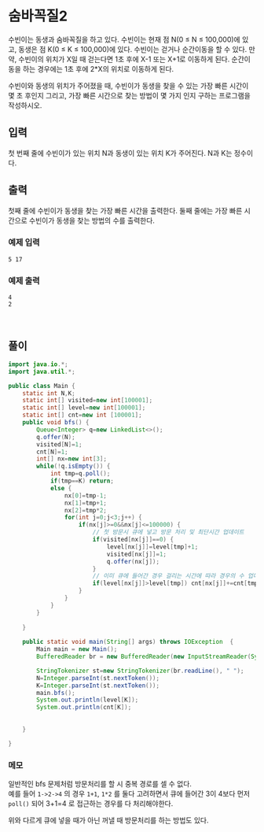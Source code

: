 # 숨바꼭질2
수빈이는 동생과 숨바꼭질을 하고 있다. 수빈이는 현재 점 N(0 ≤ N ≤ 100,000)에 있고, 동생은 점 K(0 ≤ K ≤ 100,000)에 있다. 수빈이는 걷거나 순간이동을 할 수 있다. 만약, 수빈이의 위치가 X일 때 걷는다면 1초 후에 X-1 또는 X+1로 이동하게 된다. 순간이동을 하는 경우에는 1초 후에 2*X의 위치로 이동하게 된다.

수빈이와 동생의 위치가 주어졌을 때, 수빈이가 동생을 찾을 수 있는 가장 빠른 시간이 몇 초 후인지 그리고, 가장 빠른 시간으로 찾는 방법이 몇 가지 인지 구하는 프로그램을 작성하시오.

## 입력
첫 번째 줄에 수빈이가 있는 위치 N과 동생이 있는 위치 K가 주어진다. N과 K는 정수이다.

## 출력
첫째 줄에 수빈이가 동생을 찾는 가장 빠른 시간을 출력한다.
둘째 줄에는 가장 빠른 시간으로 수빈이가 동생을 찾는 방법의 수를 출력한다.

### 예제 입력
```
5 17
```
### 예제 출력
```
4
2
```

<br>

## 풀이
```java
import java.io.*;
import java.util.*;

public class Main {
	static int N,K;
	static int[] visited=new int[100001];
	static int[] level=new int[100001];
	static int[] cnt=new int [100001];
	public void bfs() {	
		Queue<Integer> q=new LinkedList<>();
		q.offer(N);
		visited[N]=1;
		cnt[N]=1;
		int[] nx=new int[3];
		while(!q.isEmpty()) {
			int tmp=q.poll();
			if(tmp==K) return;
			else {
				nx[0]=tmp-1;
				nx[1]=tmp+1;
				nx[2]=tmp*2;
				for(int j=0;j<3;j++) {
					if(nx[j]>=0&&nx[j]<=100000) {
						// 첫 방문시 큐에 넣고 방문 처리 및 최단시간 업데이트
						if(visited[nx[j]]==0) {
							level[nx[j]]=level[tmp]+1;
							visited[nx[j]]=1;
							q.offer(nx[j]);
						}
						// 이미 큐에 들어간 경우 걸리는 시간에 따라 경우의 수 업데이트
						if(level[nx[j]]>level[tmp]) cnt[nx[j]]+=cnt[tmp];
					}
				}
			}
		}
		
	}
	
	public static void main(String[] args) throws IOException  {
		Main main = new Main();
		BufferedReader br = new BufferedReader(new InputStreamReader(System.in));		

		StringTokenizer st=new StringTokenizer(br.readLine(), " ");
		N=Integer.parseInt(st.nextToken());
		K=Integer.parseInt(st.nextToken());
		main.bfs();
		System.out.println(level[K]);
		System.out.println(cnt[K]);
		
		
	}

}

```

### 메모
일반적인 bfs 문제처럼 방문처리를 할 시 중복 경로를 셀 수 없다.<br>
예를 들어 `1->2->4` 의 경우 `1+1`, `1*2` 를 둘다 고려하면서 큐에 들어간 3이 4보다 먼저 `poll()` 되어 3+1=4 로 접근하는 경우를 다 처리해야한다.

위와 다르게 큐에 넣을 때가 아닌 꺼낼 때 방문처리를 하는 방법도 있다.